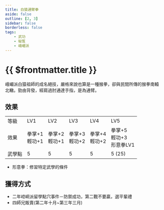 ```yaml
---
title: 白猿通臂拳
aside: false
outline: [2, 3]
sidebar: false
borderless: false
tags:
    - 武功
    - 秘笈
    - 峨嵋派
---
```


# {{ $frontmatter.title }}

<BookItemIcon :size="`medium`" :needLink="false" :no="6006"></BookItemIcon>

峨嵋派白猿祖師的成名絕技，嚴格來說也算是一種猴拳，卻與民間所傳的猴拳南轅北轍。勁由背發，經肩過肘通達手指，是為通臂。
<br clear="all" />

## 效果

<table>
    <tr>
        <td>等級</td>
        <td>LV1</td>
        <td>LV2</td>
        <td>LV3</td>
        <td>LV4</td>
        <td>LV5</td>
    </tr>
    <tr>
        <td>效果</td>
        <td>拳掌+1<br>輕功+1</td>
        <td>拳掌+2<br>輕功+1</td>
        <td>拳掌+3<br>輕功+2</td>
        <td>拳掌+4<br>輕功+2</td>
        <td>拳掌+5<br>輕功+3<br>形意拳LV1</td>
    </tr>
    <tr>
        <td>武學點</td>
        <td>5</td>
        <td>5</td>
        <td>5</td>
        <td>5</td>
        <td>5 (25)</td>
    </tr>
</table>

-   形意拳：修習特定武學的條件

## 獲得方式

-   二年崆峒派留學點穴事件－防禦成功，第二戰不要贏，選平輩禮
-   四師兄販賣(第二年十月~第三年三月)
